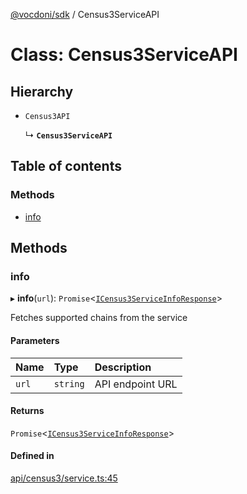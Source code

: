 [@vocdoni/sdk](/sdk) / Census3ServiceAPI

# Class: Census3ServiceAPI

## Hierarchy

- `Census3API`

  ↳ **`Census3ServiceAPI`**

## Table of contents

### Methods

- [info](Census3ServiceAPI#info)

## Methods

### info

▸ **info**(`url`): `Promise`\<[`ICensus3ServiceInfoResponse`](../interfaces/ICensus3ServiceInfoResponse)\>

Fetches supported chains from the service

#### Parameters

| Name | Type | Description |
| :------ | :------ | :------ |
| `url` | `string` | API endpoint URL |

#### Returns

`Promise`\<[`ICensus3ServiceInfoResponse`](../interfaces/ICensus3ServiceInfoResponse)\>

#### Defined in

[api/census3/service.ts:45](https://github.com/vocdoni/vocdoni-sdk/blob/9c64446/src/api/census3/service.ts#L45)
